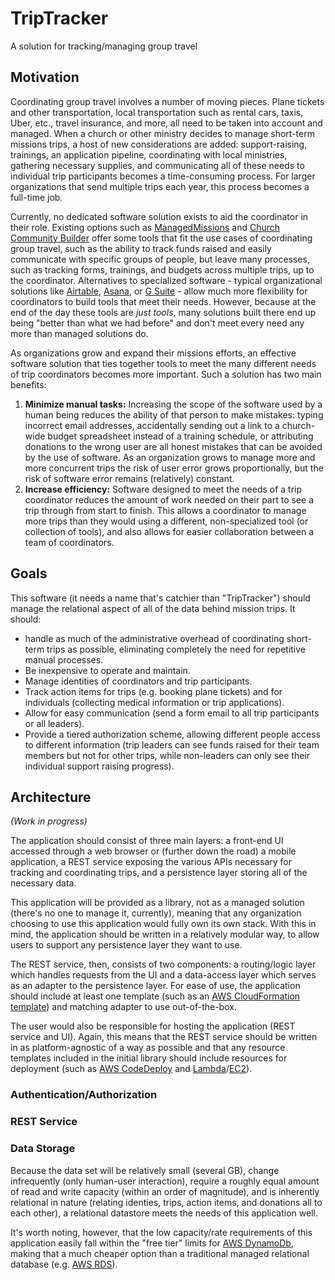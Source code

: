 # TripTracker
A solution for tracking/managing group travel

## Motivation
Coordinating group travel involves a number of moving pieces. Plane tickets and other transportation, local transportation such as rental cars, taxis, Uber, etc., travel insurance, and more, all need to be taken into account and managed. When a church or other ministry decides to manage short-term missions trips, a host of new considerations are added: support-raising, trainings, an application pipeline, coordinating with local ministries, gathering necessary supplies, and communicating all of these needs to individual trip participants becomes a time-consuming process. For larger organizations that send multiple trips each year, this process becomes a full-time job.

Currently, no dedicated software solution exists to aid the coordinator in their role. Existing options such as [ManagedMissions](http://www.managedmissions.com/) and [Church Community Builder](https://www.churchcommunitybuilder.com/) offer some tools that fit the use cases of coordinating group travel, such as the ability to track funds raised and easily communicate with specific groups of people, but leave many processes, such as tracking forms, trainings, and budgets across multiple trips, up to the coordinator. Alternatives to specialized software - typical organizational solutions like [Airtable](https://airtable.com/), [Asana](https://asana.com/), or [G Suite](https://gsuite.google.com/) - allow much more flexibility for coordinators to build tools that meet their needs. However, because at the end of the day these tools are *just tools*, many solutions built there end up being "better than what we had before" and don't meet every need any more than managed solutions do.

As organizations grow and expand their missions efforts, an effective software solution that ties together tools to meet the many different needs of trip coordinators becomes more important. Such a solution has two main benefits:

1. **Minimize manual tasks:** Increasing the scope of the software used by a human being reduces the ability of that person to make mistakes: typing incorrect email addresses, accidentally sending out a link to a church-wide budget spreadsheet instead of a training schedule, or attributing donations to the wrong user are all honest mistakes that can be avoided by the use of software. As an organization grows to manage more and more concurrent trips the risk of user error grows proportionally, but the risk of software error remains (relatively) constant.
1. **Increase efficiency:** Software designed to meet the needs of a trip coordinator reduces the amount of work needed on their part to see a trip through from start to finish. This allows a coordinator to manage more trips than they would using a different, non-specialized tool (or collection of tools), and also allows for easier collaboration between a team of coordinators.

## Goals
This software (it needs a name that's catchier than "TripTracker") should manage the relational aspect of all of the data behind mission trips. It should:

* handle as much of the administrative overhead of coordinating short-term trips as possible, eliminating completely the need for repetitive manual processes. 
* Be inexpensive to operate and maintain. 
* Manage identities of coordinators and trip participants.
* Track action items for trips (e.g. booking plane tickets) and for individuals (collecting medical information or trip applications).
* Allow for easy communication (send a form email to all trip participants or all leaders).
* Provide a tiered authorization scheme, allowing different people access to different information (trip leaders can see funds raised for their team members but not for other trips, while non-leaders can only see their individual support raising progress).

## Architecture
*(Work in progress)*

The application should consist of three main layers: a front-end UI accessed through a web browser or (further down the road) a mobile application, a REST service exposing the various APIs necessary for tracking and coordinating trips, and a persistence layer storing all of the necessary data.

This application will be provided as a library, not as a managed solution (there's no one to manage it, currently), meaning that any organization choosing to use this application would fully own its own stack. With this in mind, the application should be written in a relatively modular way, to allow users to support any persistence layer they want to use. 

The REST service, then, consists of two components: a routing/logic layer which handles requests from the UI and a data-access layer which serves as an adapter to the persistence layer. For ease of use, the application should include at least one template (such as an [AWS CloudFormation template](https://aws.amazon.com/cloudformation/aws-cloudformation-templates/)) and matching adapter to use out-of-the-box.

The user would also be responsible for hosting the application (REST service and UI). Again, this means that the REST service should be written in as platform-agnostic of a way as possible and that any resource templates included in the initial library should include resources for deployment (such as [AWS CodeDeploy](https://aws.amazon.com/codedeploy/) and [Lambda](https://aws.amazon.com/lambda/)/[EC2](https://aws.amazon.com/ec2/)).

### Authentication/Authorization

### REST Service

### Data Storage
Because the data set will be relatively small (several GB), change infrequently (only human-user interaction), require a roughly equal amount of read and write capacity (within an order of magnitude), and is inherently relational in nature (relating identies, trips, action items, and donations all to each other), a relational datastore meets the needs of this application well.

It's worth noting, however, that the low capacity/rate requirements of this application easily fall within the "free tier" limits for [AWS DynamoDb](https://aws.amazon.com/dynamodb/pricing/), making that a much cheaper option than a traditional managed relational database (e.g. [AWS RDS](https://calculator.s3.amazonaws.com/index.html#s=RDS)).
